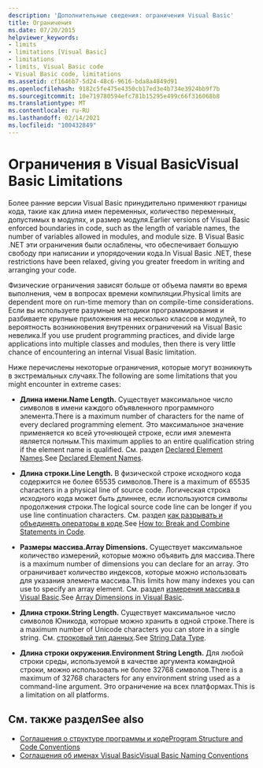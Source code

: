 ```yaml
---
description: 'Дополнительные сведения: ограничения Visual Basic'
title: Ограничения
ms.date: 07/20/2015
helpviewer_keywords:
- limits
- limitations [Visual Basic]
- limitations
- limits, Visual Basic code
- Visual Basic code, limitations
ms.assetid: cf1646b7-5d24-48c6-9616-bda8a4849d91
ms.openlocfilehash: 9182c5fe475e4350cb17ed3e4b734e3924bb9f7b
ms.sourcegitcommit: 10e719780594efc781b15295e499c66f316068b8
ms.translationtype: MT
ms.contentlocale: ru-RU
ms.lasthandoff: 02/14/2021
ms.locfileid: "100432849"
---
```

# <a name="visual-basic-limitations"></a><span data-ttu-id="12369-103">Ограничения в Visual Basic</span><span class="sxs-lookup"><span data-stu-id="12369-103">Visual Basic Limitations</span></span>

<span data-ttu-id="12369-104">Более ранние версии Visual Basic принудительно применяют границы кода, такие как длина имен переменных, количество переменных, допустимых в модулях, и размер модуля.</span><span class="sxs-lookup"><span data-stu-id="12369-104">Earlier versions of Visual Basic enforced boundaries in code, such as the length of variable names, the number of variables allowed in modules, and module size.</span></span> <span data-ttu-id="12369-105">В Visual Basic .NET эти ограничения были ослаблены, что обеспечивает большую свободу при написании и упорядочении кода.</span><span class="sxs-lookup"><span data-stu-id="12369-105">In Visual Basic .NET, these restrictions have been relaxed, giving you greater freedom in writing and arranging your code.</span></span>  
  
 <span data-ttu-id="12369-106">Физические ограничения зависят больше от объема памяти во время выполнения, чем в вопросах времени компиляции.</span><span class="sxs-lookup"><span data-stu-id="12369-106">Physical limits are dependent more on run-time memory than on compile-time considerations.</span></span> <span data-ttu-id="12369-107">Если вы используете разумные методики программирования и разбиваете крупные приложения на несколько классов и модулей, то вероятность возникновения внутренних ограничений на Visual Basic невелика.</span><span class="sxs-lookup"><span data-stu-id="12369-107">If you use prudent programming practices, and divide large applications into multiple classes and modules, then there is very little chance of encountering an internal Visual Basic limitation.</span></span>  
  
 <span data-ttu-id="12369-108">Ниже перечислены некоторые ограничения, которые могут возникнуть в экстремальных случаях.</span><span class="sxs-lookup"><span data-stu-id="12369-108">The following are some limitations that you might encounter in extreme cases:</span></span>  
  
- <span data-ttu-id="12369-109">**Длина имени.**</span><span class="sxs-lookup"><span data-stu-id="12369-109">**Name Length.**</span></span> <span data-ttu-id="12369-110">Существует максимальное число символов в имени каждого объявленного программного элемента.</span><span class="sxs-lookup"><span data-stu-id="12369-110">There is a maximum number of characters for the name of every declared programming element.</span></span> <span data-ttu-id="12369-111">Это максимальное значение применяется ко всей уточняющей строке, если имя элемента является полным.</span><span class="sxs-lookup"><span data-stu-id="12369-111">This maximum applies to an entire qualification string if the element name is qualified.</span></span> <span data-ttu-id="12369-112">См. раздел [Declared Element Names](../language-features/declared-elements/declared-element-names.md).</span><span class="sxs-lookup"><span data-stu-id="12369-112">See [Declared Element Names](../language-features/declared-elements/declared-element-names.md).</span></span>  
  
- <span data-ttu-id="12369-113">**Длина строки.**</span><span class="sxs-lookup"><span data-stu-id="12369-113">**Line Length.**</span></span> <span data-ttu-id="12369-114">В физической строке исходного кода содержится не более 65535 символов.</span><span class="sxs-lookup"><span data-stu-id="12369-114">There is a maximum of 65535 characters in a physical line of source code.</span></span> <span data-ttu-id="12369-115">Логическая строка исходного кода может быть длиннее, если используются символы продолжения строки.</span><span class="sxs-lookup"><span data-stu-id="12369-115">The logical source code line can be longer if you use line continuation characters.</span></span> <span data-ttu-id="12369-116">См. раздел [как разрывать и объединять операторы в коде](how-to-break-and-combine-statements-in-code.md).</span><span class="sxs-lookup"><span data-stu-id="12369-116">See [How to: Break and Combine Statements in Code](how-to-break-and-combine-statements-in-code.md).</span></span>  
  
- <span data-ttu-id="12369-117">**Размеры массива.**</span><span class="sxs-lookup"><span data-stu-id="12369-117">**Array Dimensions.**</span></span> <span data-ttu-id="12369-118">Существует максимальное количество измерений, которые можно объявить для массива.</span><span class="sxs-lookup"><span data-stu-id="12369-118">There is a maximum number of dimensions you can declare for an array.</span></span> <span data-ttu-id="12369-119">Это ограничивает количество индексов, которые можно использовать для указания элемента массива.</span><span class="sxs-lookup"><span data-stu-id="12369-119">This limits how many indexes you can use to specify an array element.</span></span> <span data-ttu-id="12369-120">См. раздел [измерения массива в Visual Basic](../language-features/arrays/array-dimensions.md).</span><span class="sxs-lookup"><span data-stu-id="12369-120">See [Array Dimensions in Visual Basic](../language-features/arrays/array-dimensions.md).</span></span>  
  
- <span data-ttu-id="12369-121">**Длина строки.**</span><span class="sxs-lookup"><span data-stu-id="12369-121">**String Length.**</span></span> <span data-ttu-id="12369-122">Существует максимальное число символов Юникода, которые можно хранить в одной строке.</span><span class="sxs-lookup"><span data-stu-id="12369-122">There is a maximum number of Unicode characters you can store in a single string.</span></span> <span data-ttu-id="12369-123">См. [строковый тип данных](../../language-reference/data-types/string-data-type.md).</span><span class="sxs-lookup"><span data-stu-id="12369-123">See [String Data Type](../../language-reference/data-types/string-data-type.md).</span></span>  
  
- <span data-ttu-id="12369-124">**Длина строки окружения.**</span><span class="sxs-lookup"><span data-stu-id="12369-124">**Environment String Length.**</span></span> <span data-ttu-id="12369-125">Для любой строки среды, используемой в качестве аргумента командной строки, можно использовать не более 32768 символов.</span><span class="sxs-lookup"><span data-stu-id="12369-125">There is a maximum of 32768 characters for any environment string used as a command-line argument.</span></span> <span data-ttu-id="12369-126">Это ограничение на всех платформах.</span><span class="sxs-lookup"><span data-stu-id="12369-126">This is a limitation on all platforms.</span></span>  
  
## <a name="see-also"></a><span data-ttu-id="12369-127">См. также раздел</span><span class="sxs-lookup"><span data-stu-id="12369-127">See also</span></span>

- [<span data-ttu-id="12369-128">Соглашения о структуре программы и коде</span><span class="sxs-lookup"><span data-stu-id="12369-128">Program Structure and Code Conventions</span></span>](program-structure-and-code-conventions.md)
- [<span data-ttu-id="12369-129">Соглашения об именах Visual Basic</span><span class="sxs-lookup"><span data-stu-id="12369-129">Visual Basic Naming Conventions</span></span>](naming-conventions.md)
